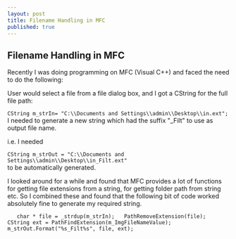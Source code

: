 ```yaml
---
layout: post
title: Filename Handling in MFC
published: true
---
```


## Filename Handling in MFC

Recently I was doing programming on MFC (Visual C++) and faced the need to do the following:

User would select a file from a file dialog box, and I got a CString for the full file path:  

`CString m_strIn= "C:\\Documents and Settings\\admin\\Desktop\\in.ext";  
`  
I needed to generate a new string which had the suffix "_Filt" to use as output file name.

i.e. I needed

`CString m_strOut = "C:\\Documents and Settings\\admin\\Desktop\\in_Filt.ext"  
`  
to be automatically generated.

I looked around for a while and found that MFC provides a lot of functions for getting file extensions from a string, for getting folder path from string etc. So I combined these and found that the following bit of code worked absolutely fine to generate my required string.

`  
char * file = _strdup(m_strIn);  
PathRemoveExtension(file);  
CString ext = PathFindExtension(m_ImgFileNameValue);  
m_strOut.Format("%s_Filt%s", file, ext);`
